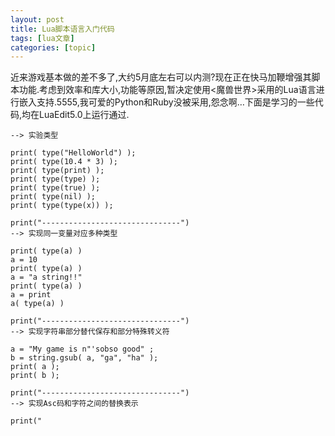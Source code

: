 ```yaml
---
layout: post
title: Lua脚本语言入门代码 
tags: [lua文章]
categories: [topic]
---
```

<div class="main-content-wrap">
              <p>近来游戏基本做的差不多了,大约5月底左右可以内测?现在正在快马加鞭增强其脚本功能.考虑到效率和库大小,功能等原因,暂决定使用&lt;魔兽世界&gt;采用的Lua语言进行嵌入支持.5555,我可爱的Python和Ruby没被采用,怨念啊…下面是学习的一些代码,均在LuaEdit5.0上运行通过.</p>

<p></p>

<pre><code class="language-LUA">--&gt; 实验类型

print( type(&#34;HelloWorld&#34;) );
print( type(10.4 * 3) );
print( type(print) );
print( type(type) );
print( type(true) );
print( type(nil) );
print( type(type(x)) );

print(&#34;-------------------------------&#34;)
--&gt; 实现同一变量对应多种类型

print( type(a) )
a = 10
print( type(a) )
a = &#34;a string!!&#34;
print( type(a) )
a = print
a( type(a) )

print(&#34;-------------------------------&#34;)
--&gt; 实现字符串部分替代保存和部分特殊转义符

a = &#34;My game is n&#34;&#39;sobso good&#34; ;
b = string.gsub( a, &#34;ga&#34;, &#34;ha&#34; );
print( a );
print( b );

print(&#34;-------------------------------&#34;)
--&gt; 实现Asc码和字符之间的替换表示

print(&#34;